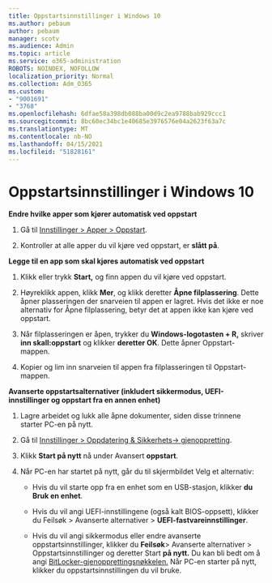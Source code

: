 ```yaml
---
title: Oppstartsinnstillinger i Windows 10
ms.author: pebaum
author: pebaum
manager: scotv
ms.audience: Admin
ms.topic: article
ms.service: o365-administration
ROBOTS: NOINDEX, NOFOLLOW
localization_priority: Normal
ms.collection: Adm_O365
ms.custom:
- "9001691"
- "3768"
ms.openlocfilehash: 6dfae58a398db088ba00d9c2ea9788bab929ccc1
ms.sourcegitcommit: 8bc60ec34bc1e40685e3976576e04a2623f63a7c
ms.translationtype: MT
ms.contentlocale: nb-NO
ms.lasthandoff: 04/15/2021
ms.locfileid: "51828161"
---
```

# <a name="startup-settings-in-windows-10"></a>Oppstartsinnstillinger i Windows 10

**Endre hvilke apper som kjører automatisk ved oppstart**

1. Gå til [Innstillinger > Apper > Oppstart](ms-settings:startupapps?activationSource=GetHelp).

2. Kontroller at alle apper du vil kjøre ved oppstart, er **slått på**.

**Legge til en app som skal kjøres automatisk ved oppstart**

1. Klikk eller trykk **Start,** og finn appen du vil kjøre ved oppstart.

2. Høyreklikk appen, klikk **Mer**, og klikk deretter **Åpne filplassering**. Dette åpner plasseringen der snarveien til appen er lagret. Hvis det ikke er noe alternativ for Åpne filplassering, betyr det at appen ikke kan kjøre ved oppstart.

3. Når filplasseringen er åpen, trykker du **Windows-logotasten + R,** skriver **inn skall:oppstart** og klikker **deretter OK**. Dette åpner Oppstart-mappen.

4. Kopier og lim inn snarveien til appen fra filplasseringen til Oppstart-mappen.

**Avanserte oppstartsalternativer (inkludert sikkermodus, UEFI-innstillinger og oppstart fra en annen enhet)**

1. Lagre arbeidet og lukk alle åpne dokumenter, siden disse trinnene starter PC-en på nytt.

2. Gå til [Innstillinger > Oppdatering & Sikkerhets-> gjenoppretting](ms-settings:recovery?activationSource=GetHelp).

3. Klikk **Start på nytt** nå under Avansert **oppstart**. 

4. Når PC-en har startet på nytt, går du til skjermbildet Velg et alternativ:

    - Hvis du vil starte opp fra en enhet som en USB-stasjon, klikker **du Bruk en enhet**.

    - Hvis du vil angi UEFI-innstillingene (også kalt BIOS-oppsett), klikker du Feilsøk > Avanserte alternativer > **UEFI-fastvareinnstillinger**. 

    - Hvis du vil angi sikkermodus eller endre avanserte oppstartsinnstillinger, klikker du **Feilsøk**> Avanserte alternativer > Oppstartsinnstillinger og deretter Start **på nytt.** Du kan bli bedt om å angi [BitLocker-gjenopprettingsnøkkelen.](https://support.microsoft.com/help/4026181/windows-10-find-my-bitlocker-recovery-key) Når PC-en starter på nytt, klikker du oppstartsinnstillingen du vil bruke.
